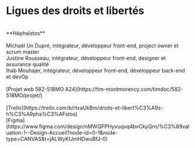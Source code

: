 # Ligues des droits et libertés
<br>
**Héphaïstos**
<br><br>
Michaël Un Dupré, intégrateur, développeur front-end, project owner et scrum master
<br>
Justine Rousseau, intégrateur, développeur front-end, designer et assurance qualité
<br>
Ihab Mouhajer, intégrateur, développeur front-end, développeur back-end et devOp
<br><br>
[Projet web 582-518MO A24](https://tim-montmorency.com/timdoc/582-518MO/projet/)
<br><br>
[Trello](https://trello.com/b/rtxaUkBm/droits-et-libert%C3%A9s-h%C3%A9pha%C3%AFstos)
<br>
[Figma](https://www.figma.com/design/nMWQPPHyvuqvq4bvCkyQrn/%C3%89valuation-1--Design-Accueil?node-id=0-1&node-type=CANVAS&t=jALWyKIJmHDwuBfJ-0)
